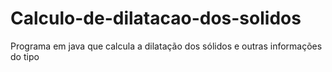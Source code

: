 # Calculo-de-dilatacao-dos-solidos
Programa em java que calcula a dilatação dos sólidos e outras informações do tipo
